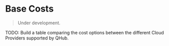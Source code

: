 # Base Costs
> Under development.

TODO: Build a table comparing the cost options between the different Cloud Providers supported by QHub.
